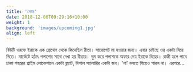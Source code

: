 ```yaml
---
title: 'সোল্ড'
date: 2018-12-06T09:29:16+10:00
weight: 1
background: 'images/upcoming1.jpg'
align: left
---
```


বিউটি ওরফে ইরাকে এক ব্রোথেল থেকে কিনেছিল রীতা। সারোগেট মা হওয়ার জন্য। এবার চাইছে ওর একটা বিয়ে দিতে। মার্কেটে হঠাৎ পলাশের সাথে দেখা হয় রীতার। দুম করে পলাশকে অফার দেয় ইরাকে বিয়ের। রাজী হলে পাবে ঢাকা শহরের প্রাইম লোকেশানে একটা ফ্ল্যাট, বিশাল স্যালারির একটা জব। 'না' বলতে গিয়েও পারল না। এরপরে…
